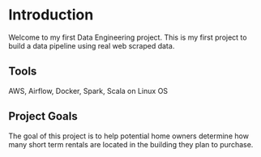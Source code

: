 # Introduction
Welcome to my first Data Engineering project. This is my first project to build a data pipeline using real web scraped data. 

## Tools
AWS, Airflow, Docker, Spark, Scala on Linux OS

## Project Goals
The goal of this project is to help potential home owners determine how many short term rentals are located in the building they plan to purchase. 

